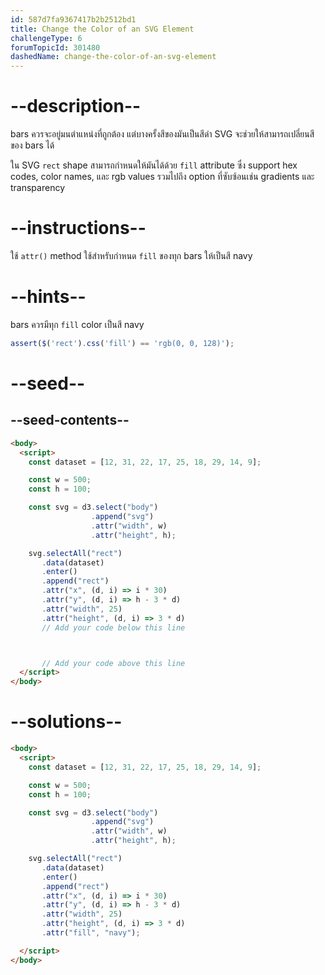 ```yaml
---
id: 587d7fa9367417b2b2512bd1
title: Change the Color of an SVG Element
challengeType: 6
forumTopicId: 301480
dashedName: change-the-color-of-an-svg-element
---
```


# --description--

 bars ควรจะอยู่มนตำแหน่งที่ถูกต้อง แต่บางครั้งสีของมันเป็นสีดำ SVG จะช่วยให้สามารถเปลี่ยนสีของ bars ได้

ใน SVG  `rect` shape สามารถกำหนดให้มันได้ด้วย `fill` attribute ซึ่ง support hex codes, color names, และ rgb values รวมไปถึง option ที่ซับซ้อนเช่น gradients และ transparency

# --instructions--

ใช้ `attr()` method ใช้สำหรับกำหนด `fill` ของทุก bars ให้เป็นสี navy

# --hints--

bars ควรมีทุก `fill` color เป็นสี navy

```js
assert($('rect').css('fill') == 'rgb(0, 0, 128)');
```

# --seed--

## --seed-contents--

```html
<body>
  <script>
    const dataset = [12, 31, 22, 17, 25, 18, 29, 14, 9];

    const w = 500;
    const h = 100;

    const svg = d3.select("body")
                  .append("svg")
                  .attr("width", w)
                  .attr("height", h);

    svg.selectAll("rect")
       .data(dataset)
       .enter()
       .append("rect")
       .attr("x", (d, i) => i * 30)
       .attr("y", (d, i) => h - 3 * d)
       .attr("width", 25)
       .attr("height", (d, i) => 3 * d)
       // Add your code below this line



       // Add your code above this line
  </script>
</body>
```

# --solutions--

```html
<body>
  <script>
    const dataset = [12, 31, 22, 17, 25, 18, 29, 14, 9];

    const w = 500;
    const h = 100;

    const svg = d3.select("body")
                  .append("svg")
                  .attr("width", w)
                  .attr("height", h);

    svg.selectAll("rect")
       .data(dataset)
       .enter()
       .append("rect")
       .attr("x", (d, i) => i * 30)
       .attr("y", (d, i) => h - 3 * d)
       .attr("width", 25)
       .attr("height", (d, i) => 3 * d)
       .attr("fill", "navy");

  </script>
</body>
```
